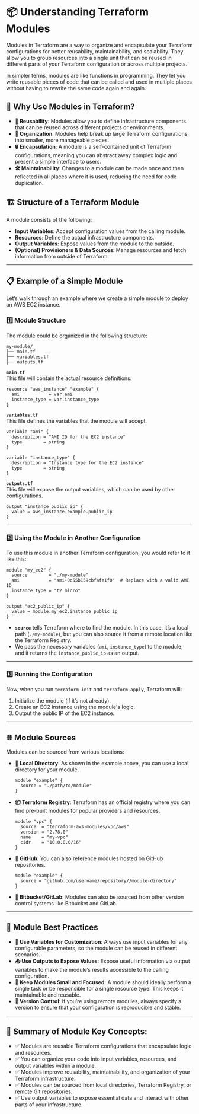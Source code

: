 # 📦 Understanding Terraform Modules

Modules in Terraform are a way to organize and encapsulate your Terraform configurations for better reusability, maintainability, and scalability. They allow you to group resources into a single unit that can be reused in different parts of your Terraform configuration or across multiple projects.

In simpler terms, modules are like functions in programming. They let you write reusable pieces of code that can be called and used in multiple places without having to rewrite the same code again and again.

## 🤔 Why Use Modules in Terraform?

- **🔄 Reusability**: Modules allow you to define infrastructure components that can be reused across different projects or environments.
- **📂 Organization**: Modules help break up large Terraform configurations into smaller, more manageable pieces.
- **🔒 Encapsulation**: A module is a self-contained unit of Terraform configurations, meaning you can abstract away complex logic and present a simple interface to users.
- **🛠️ Maintainability**: Changes to a module can be made once and then reflected in all places where it is used, reducing the need for code duplication.

## 🏗️ Structure of a Terraform Module

A module consists of the following:

- **Input Variables**: Accept configuration values from the calling module.
- **Resources**: Define the actual infrastructure components.
- **Output Variables**: Expose values from the module to the outside.
- **(Optional) Provisioners & Data Sources**: Manage resources and fetch information from outside of Terraform.

---

## 📋 Example of a Simple Module

Let’s walk through an example where we create a simple module to deploy an AWS EC2 instance.

### 1️⃣ Module Structure

The module could be organized in the following structure:

```plaintext
my-module/
├── main.tf
├── variables.tf
├── outputs.tf
```

**`main.tf`**  
This file will contain the actual resource definitions.

```hcl
resource "aws_instance" "example" {
  ami           = var.ami
  instance_type = var.instance_type
}
```

**`variables.tf`**  
This file defines the variables that the module will accept.

```hcl
variable "ami" {
  description = "AMI ID for the EC2 instance"
  type        = string
}

variable "instance_type" {
  description = "Instance type for the EC2 instance"
  type        = string
}
```

**`outputs.tf`**  
This file will expose the output variables, which can be used by other configurations.

```hcl
output "instance_public_ip" {
  value = aws_instance.example.public_ip
}
```

---

### 2️⃣ Using the Module in Another Configuration

To use this module in another Terraform configuration, you would refer to it like this:

```hcl
module "my_ec2" {
  source        = "./my-module"
  ami           = "ami-0c55b159cbfafe1f0"  # Replace with a valid AMI ID
  instance_type = "t2.micro"
}

output "ec2_public_ip" {
  value = module.my_ec2.instance_public_ip
}
```

- **`source`** tells Terraform where to find the module. In this case, it’s a local path (`./my-module`), but you can also source it from a remote location like the Terraform Registry.
- We pass the necessary variables (`ami`, `instance_type`) to the module, and it returns the `instance_public_ip` as an output.

---

### 3️⃣ Running the Configuration

Now, when you run `terraform init` and `terraform apply`, Terraform will:

1. Initialize the module (if it’s not already).
2. Create an EC2 instance using the module's logic.
3. Output the public IP of the EC2 instance.

---

## 🌐 Module Sources

Modules can be sourced from various locations:

- **📂 Local Directory**: As shown in the example above, you can use a local directory for your module.

  ```hcl
  module "example" {
    source = "./path/to/module"
  }
  ```

- **📦 Terraform Registry**: Terraform has an official registry where you can find pre-built modules for popular providers and resources.

  ```hcl
  module "vpc" {
    source  = "terraform-aws-modules/vpc/aws"
    version = "2.78.0"
    name    = "my-vpc"
    cidr    = "10.0.0.0/16"
  }
  ```

- **🐙 GitHub**: You can also reference modules hosted on GitHub repositories.

  ```hcl
  module "example" {
    source = "github.com/username/repository//module-directory"
  }
  ```

- **🦊 Bitbucket/GitLab**: Modules can also be sourced from other version control systems like Bitbucket and GitLab.

---

## 🏅 Module Best Practices

- **🔧 Use Variables for Customization**: Always use input variables for any configurable parameters, so the module can be reused in different scenarios.
- **📤 Use Outputs to Expose Values**: Expose useful information via output variables to make the module’s results accessible to the calling configuration.
- **📏 Keep Modules Small and Focused**: A module should ideally perform a single task or be responsible for a single resource type. This keeps it maintainable and reusable.
- **📌 Version Control**: If you’re using remote modules, always specify a version to ensure that your configuration is reproducible and stable.

---

## 📝 Summary of Module Key Concepts:

- ✅ Modules are reusable Terraform configurations that encapsulate logic and resources.
- ✅ You can organize your code into input variables, resources, and output variables within a module.
- ✅ Modules improve reusability, maintainability, and organization of your Terraform infrastructure.
- ✅ Modules can be sourced from local directories, Terraform Registry, or remote Git repositories.
- ✅ Use output variables to expose essential data and interact with other parts of your infrastructure.